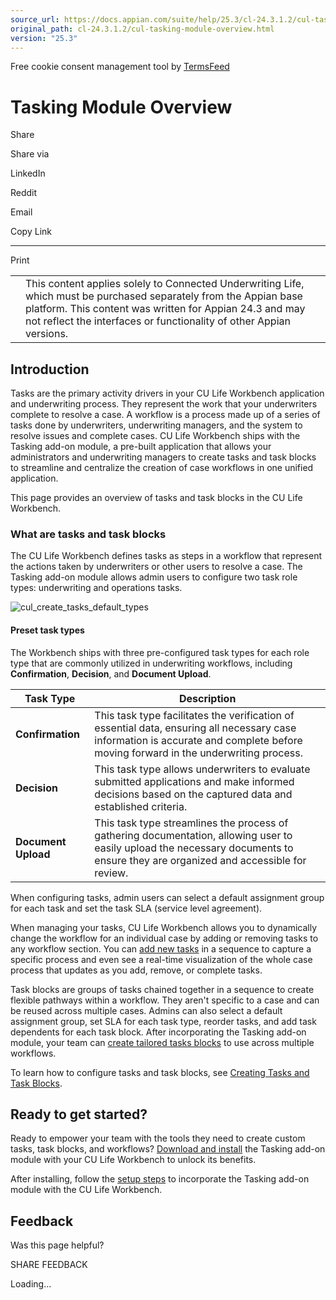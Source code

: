 ```yaml
---
source_url: https://docs.appian.com/suite/help/25.3/cl-24.3.1.2/cul-tasking-module-overview.html
original_path: cl-24.3.1.2/cul-tasking-module-overview.html
version: "25.3"
---
```


Free cookie consent management tool by [TermsFeed](https://www.termsfeed.com/)

# Tasking Module Overview

Share

Share via

LinkedIn

Reddit

Email

Copy Link

* * *

Print

<table><tbody><tr><td><i class="fa fa-check-square-o" aria-hidden="true"></i></td><td>This content applies solely to Connected Underwriting Life, which must be purchased separately from the Appian base platform. This content was written for Appian 24.3 and may not reflect the interfaces or functionality of other Appian versions.</td></tr></tbody></table>

## Introduction

Tasks are the primary activity drivers in your CU Life Workbench application and underwriting process. They represent the work that your underwriters complete to resolve a case. A workflow is a process made up of a series of tasks done by underwriters, underwriting managers, and the system to resolve issues and complete cases. CU Life Workbench ships with the Tasking add-on module, a pre-built application that allows your administrators and underwriting managers to create tasks and task blocks to streamline and centralize the creation of case workflows in one unified application.

This page provides an overview of tasks and task blocks in the CU Life Workbench.

### What are tasks and task blocks

The CU Life Workbench defines tasks as steps in a workflow that represent the actions taken by underwriters or other users to resolve a case. The Tasking add-on module allows admin users to configure two task role types: underwriting and operations tasks.

![cul_create_tasks_default_types](images/cul_create_tasks_default_types.png)

#### Preset task types

The Workbench ships with three pre-configured task types for each role type that are commonly utilized in underwriting workflows, including **Confirmation**, **Decision**, and **Document Upload**.

| Task Type | Description |
| --- | --- |
| **Confirmation** | This task type facilitates the verification of essential data, ensuring all necessary case information is accurate and complete before moving forward in the underwriting process. |
| **Decision** | This task type allows underwriters to evaluate submitted applications and make informed decisions based on the captured data and established criteria. |
| **Document Upload** | This task type streamlines the process of gathering documentation, allowing user to easily upload the necessary documents to ensure they are organized and accessible for review. |

When configuring tasks, admin users can select a default assignment group for each task and set the task SLA (service level agreement).

When managing your tasks, CU Life Workbench allows you to dynamically change the workflow for an individual case by adding or removing tasks to any workflow section. You can [add new tasks](cul-create-tasks-and-task-blocks.html#creating-tasks) in a sequence to capture a specific process and even see a real-time visualization of the whole case process that updates as you add, remove, or complete tasks.

Task blocks are groups of tasks chained together in a sequence to create flexible pathways within a workflow. They aren't specific to a case and can be reused across multiple cases. Admins can also select a default assignment group, set SLA for each task type, reorder tasks, and add task dependents for each task block. After incorporating the Tasking add-on module, your team can [create tailored tasks blocks](cul-create-tasks-and-task-blocks.html#creating-task-blocks) to use across multiple workflows.

To learn how to configure tasks and task blocks, see [Creating Tasks and Task Blocks](cul-create-tasks-and-task-blocks.html).

## Ready to get started?

Ready to empower your team with the tools they need to create custom tasks, task blocks, and workflows? [Download and install](cul-tasking-module-installation.html) the Tasking add-on module with your CU Life Workbench to unlock its benefits.

After installing, follow the [setup steps](cul-tasking-module-setup.html) to incorporate the Tasking add-on module with the CU Life Workbench.

## Feedback

Was this page helpful?

SHARE FEEDBACK

Loading...